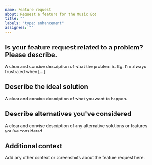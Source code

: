 ```yaml
---
name: Feature request
about: Request a feature for the Music Bot
title: ""
labels: "type: enhancement"
assignees: ""
---
```


<!-- Use Discord for questions: https://discord.gg/bRCvFy9 -->

## Is your feature request related to a problem? Please describe.
A clear and concise description of what the problem is. Eg. I'm always frustrated when [...]

## Describe the ideal solution
A clear and concise description of what you want to happen.

## Describe alternatives you've considered
A clear and concise description of any alternative solutions or features you've considered.

## Additional context
Add any other context or screenshots about the feature request here.
